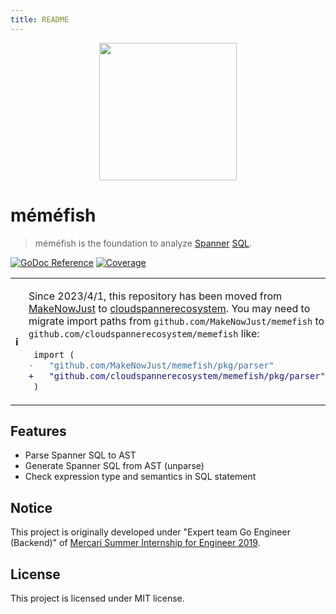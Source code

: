 ```yaml
---
title: README
---
```


<p align="center">
  <img src="images/memefish.png" width="220px">
</p>

# méméfish

> méméfish is the foundation to analyze [Spanner][] [SQL][Spanner SQL].

[Spanner]: https://cloud.google.com/spanner/
[Spanner SQL]: https://cloud.google.com/spanner/docs/query-syntax

[![GoDoc Reference][godoc-badge]](https://godoc.org/github.com/cloudspannerecosystem/memefish/pkg)
[![Coverage][codecov-badge]](https://codecov.io/gh/cloudspannerecosystem/memefish/branch/master)

<table>
  <tr><th>ℹ️</th><td>

Since 2023/4/1, this repository has been moved from [MakeNowJust](https://github.com/makenowjust) to [cloudspannerecosystem](https://github.com/cloudspannerecosystem). You may need to migrate import paths from `github.com/MakeNowJust/memefish` to `github.com/cloudspannerecosystem/memefish` like:

```diff
 import (
-	"github.com/MakeNowJust/memefish/pkg/parser"
+	"github.com/cloudspannerecosystem/memefish/pkg/parser"
 )
```

  </td></tr>
</table>


## Features

- Parse Spanner SQL to AST
- Generate Spanner SQL from AST (unparse)
- Check expression type and semantics in SQL statement

## Notice

This project is originally developed under "Expert team Go Engineer (Backend)" of [Mercari Summer Internship for Engineer 2019](https://mercan.mercari.com/articles/13497/).

## License

This project is licensed under MIT license.

[godoc-badge]: https://img.shields.io/badge/godoc-reference-black.svg?style=for-the-badge&colorA=%235272B4&logo=go&logoColor=white
[codecov-badge]: https://img.shields.io/codecov/c/github/cloudspannerecosystem/memefish/master.svg?style=for-the-badge&colorA=FF005E&logo=codecov&logoColor=white
